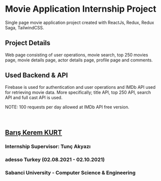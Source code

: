 # Movie Application Internship Project

Single page movie application project created with ReactJs, Redux, Redux Saga, TailwindCSS.

## Project Details

Web page consisting of user operations, movie search, top 250 movies page, movie details page, actor details page,
profile page and comments.

## Used Backend & API

Firebase is used for authentication and user operations and IMDb API used for retrieving movie data. More specifically;
title API, top 250 API, search API and full cast API is used.

NOTE: 100 requests per day allowed at IMDb API free version.
<br>
<br>
<br>

## <a href="https://www.linkedin.com/in/bariskeremkurt/">Barış Kerem KURT</a>

### Internship Supervisor: Tunç Akyazı

### adesso Turkey (02.08.2021 - 02.10.2021)

### Sabanci University - Computer Science & Engineering